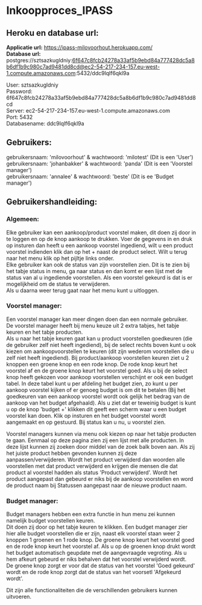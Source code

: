 # Inkoopproces_IPASS

## **Heroku en database url:**
**Applicatie url:** https://ipass-milovoorhout.herokuapp.com/  
**Database url:** postgres://sztsazkugldniy:6f647c8fcb24278a33af5b9ebd84a777428dc5a8b6df1b9c980c7ad9481dd8cd@ec2-54-217-234-157.eu-west-1.compute.amazonaws.com:5432/ddc9lqlf6qkl9a  

User: sztsazkugldniy  
Password: 6f647c8fcb24278a33af5b9ebd84a777428dc5a8b6df1b9c980c7ad9481dd8cd  
Server: ec2-54-217-234-157.eu-west-1.compute.amazonaws.com  
Port: 5432  
Databasename: ddc9lqlf6qkl9a  
  
## **Gebruikers:**  
  gebruikersnaam: 'milovoorhout' & wachtwoord: 'milotest' (Dit is een 'User')  
  gebruikersnaam: 'johanbakker' & wachtwoord: 'panda' (Dit is een 'Voorstel manager')  
  gebruikersnaam: 'annalee' & wachtwoord: 'beste' (Dit is ee 'Budget manager')  
  
## **Gebruikershandleiding:**  
### **Algemeen:**  
  Elke gebruiker kan een aankoop/product voorstel maken, dit doen zij door in te loggen en op de knop aankoop te drukken.
  Voer de gegevens in en druk op insturen dan heeft u een aankoop voorstel ingediend, wilt u een product voorstel indienden
  klik dan op het + naast de product select. Wilt u terug naar het menu klik op het pijltje links onder.  
  Elke gebruiker kan ook de status van zijn voorstellen zien. Dit is te zien bij het tabje status in menu, ga naar status
  en dan komt er een lijst met de status van al u ingediende voorstellen. Als een voorstel gekeurd is dat is er mogelijkheid
  om de status te verwijderen.  
  Als u daarna weer terug gaat naar het menu kunt u uitloggen.  
  
    
### **Voorstel manager:**  
  Een voorstel manager kan meer dingen doen dan een normale gebruiker.  
  De voorstel manager heeft bij menu keuze uit 2 extra tabjes, het tabje keuren en het tabje producten.  
  Als u naar het tabje keuren gaat kan u product voorstellen goedkeuren (die de gebruiker zelf niet heeft ingediend),
  bij de select rechts boven kunt u ook kiezen om aankoopvoorstellen te keuren (dit zijn wederom voorstellen die u zelf 
  niet heeft ingediend). Bij product/aankoop voorstellen keuren ziet u 2 knoppen een groene knop en een rode knop. 
  De rode knop keurt het voorstel af en de groene knop keurt het voorstel goed. Als u bij de select knop heeft gekozen voor
  aankoop voorstellen verschijnt er ook een budget tabel. In deze tabel kunt u per afdeling het budget zien, zo kunt u
  per aankoop voorstel kijken of er genoeg budget is om dit te betalen (Bij het goedkeuren van een aankoop voorstel wordt
  ook gelijk het bedrag van de aankoop van het budget afgehaald). Als u ziet dat er teweinig budget is kunt u op de knop
  'budget +' klikken dit geeft een scherm waar u een budget voorstel kan doen. Klik op insturen en het budget voorstel
  wordt aangemaakt en op gestuurd. Bij status kan u nu, u voorstel zien.  
  
  Voorstel managers kunnen via menu ook kiezen op naar het tabje producten te gaan. Eenmaal op deze pagina zien zij
  een lijst met alle producten. In deze lijst kunnen zij zoeken door middel van de zoek balk boven aan. Als zij het juiste
  product hebben gevonden kunnen zij deze aanpassen/verwijderen. Wordt het product verwijderd dan woorden alle voorstellen
  met dat product verwijderd en krijgen die mensen die dat product al voorstel hadden als status 'Product verwijderd'.
  Wordt het product aangepast dan gebeurd er niks bij de aankoop voorstellen en word de product naam bij Statussen aangepast
  naar de nieuwe product naam.  
    
      
### **Budget manager:**  
  Budget managers hebben een extra functie in hun menu zei kunnen namelijk budget voorstellen keuren.  
  Dit doen zij door op het tabje keuren te klikken. Een budget manager zier hier alle budget voorstellen die er zijn,
  naast elk voorstel staan weer 2 knoppen 1 groenen en 1 rode knop. De groene knop keurt het voorstel goed en de
  rode knop keurt het voorstel af. Als u op de groenen knop drukt wordt het budget automatisch geupdate met de 
  aangevraagde vegroting. Als u hem afkeurt gebeurd er niks behalven dat het voorstel verwijderd wordt.  
  De groene knop zorgt er voor dat de status van het voorstel 'Goed gekeurd' wordt en de rode knop zorgt dat de status 
  van het voorsetl 'Afgekeurd wordt'.  
    
  Dit zijn alle functionaliteiten die de verschillenden gebruikers kunnen uitvoeren.
